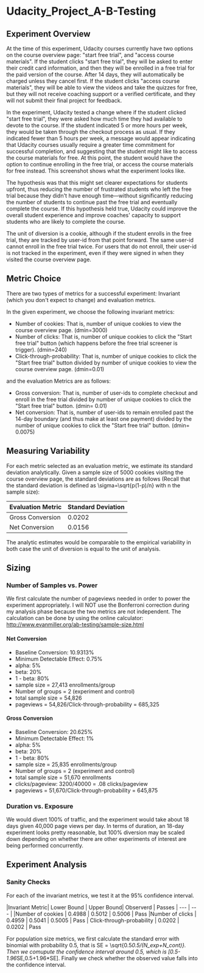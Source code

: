 # Udacity_Project_A-B-Testing

## Experiment Overview
At the time of this experiment, Udacity courses currently have two options on the course overview page: "start free trial", and "access course materials". If the student clicks "start free trial", they will be asked to enter their credit card information, and then they will be enrolled in a free trial for the paid version of the course. After 14 days, they will automatically be charged unless they cancel first. If the student clicks "access course materials", they will be able to view the videos and take the quizzes for free, but they will not receive coaching support or a verified certificate, and they will not submit their final project for feedback.

In the experiment, Udacity tested a change where if the student clicked "start free trial", they were asked how much time they had available to devote to the course. If the student indicated 5 or more hours per week, they would be taken through the checkout process as usual. If they indicated fewer than 5 hours per week, a message would appear indicating that Udacity courses usually require a greater time commitment for successful completion, and suggesting that the student might like to access the course materials for free. At this point, the student would have the option to continue enrolling in the free trial, or access the course materials for free instead. This screenshot shows what the experiment looks like.

The hypothesis was that this might set clearer expectations for students upfront, thus reducing the number of frustrated students who left the free trial because they didn't have enough time—without significantly reducing the number of students to continue past the free trial and eventually complete the course. If this hypothesis held true, Udacity could improve the overall student experience and improve coaches' capacity to support students who are likely to complete the course.

The unit of diversion is a cookie, although if the student enrolls in the free trial, they are tracked by user-id from that point forward. The same user-id cannot enroll in the free trial twice. For users that do not enroll, their user-id is not tracked in the experiment, even if they were signed in when they visited the course overview page.

## Metric Choice
There are two types of metrics for a successful experiment: Invariant (which you don't expect to change) and evaluation metrics. 

In the given experiment, we choose the following invariant metrics:
- Number of cookies: That is, number of unique cookies to view the course overview page. (dmin=3000)
- Number of clicks: That is, number of unique cookies to click the "Start free trial" button (which happens before the free trial screener is trigger). (dmin=240)
- Click-through-probability: That is, number of unique cookies to click the "Start free trial" button divided by number of unique cookies to view the course overview page. (dmin=0.01)

and the evaluation Metrics are as follows:
- Gross conversion: That is, number of user-ids to complete checkout and enroll in the free trial divided by number of unique cookies to click the "Start free trial" button. (dmin= 0.01)
- Net conversion: That is, number of user-ids to remain enrolled past the 14-day boundary (and thus make at least one payment) divided by the number of unique cookies to click the "Start free trial" button. (dmin= 0.0075)


## Measuring Variability
For each metric selected as an evaluation metric, we estimate its standard deviation analytically. Given a sample size of 5000 cookies visiting the course overview page, the standard deviations are as follows (Recall that the standard deviation is defined as \sigma=\sqrt{p(1-p)/n} with n the sample size):

|Evaluation Metric| Standard Deviation
| --- | --- |
|Gross Conversion | 0.0202
|Net Conversion |	0.0156

The analytic estimates would be comparable to the empirical variability in both case the unit of diversion is equal to the unit of analysis.

## Sizing

### Number of Samples vs. Power
We first calculate the number of pageviews needed in order to power the experiment appropriately. I will NOT use the Bonferroni correction during my analysis phase because the two metrics are not independent. 
The calculation can be done by using the online calculator:
http://www.evanmiller.org/ab-testing/sample-size.html

#### Net Conversion
* Baseline Conversion: 10.9313%
* Minimum Detectable Effect: 0.75%
* alpha: 5%
* beta: 20%
* 1 - beta: 80%
* sample size = 27,413 enrollments/group
* Number of groups = 2 (experiment and control)
* total sample size = 54,826
* pageviews = 54,826/Click-through-probability = 685,325
#### Gross Conversion
* Baseline Conversion: 20.625%
* Minimum Detectable Effect: 1%
* alpha: 5%
* beta: 20%
* 1 - beta: 80%
* sample size = 25,835 enrollments/group
* Number of groups = 2 (experiment and control)
* total sample size = 51,670 enrollments
* clicks/pageview: 3200/40000 = .08 clicks/pageview
* pageviews = 51,670/Click-through-probability = 645,875

### Duration vs. Exposure
We would divert 100% of traffic, and the experiment would take about 18 days given 40,000 page views per day.
In terms of duration, an 18-day experiment looks pretty reasonable, but 100% diversion may be scaled down depending on whether there are other experiments of interest are being performed concurrently.

## Experiment Analysis
### Sanity Checks
For each of the invariant metrics, we test it at the 95% confidence interval.

|Invariant Metric| Lower Bound | Upper Bound| Observerd | Passes
| --- | --- |
|Number of cookies | 0.4988 | 0.5012 | 0.5006 | Pass
|Number of clicks |	0.4959 | 0.5041 | 0.5005 | Pass
| Click-through-probability | 0.0202 | 0.0202 | Pass

For population size metrics, we first calculate the standard error with binomial with probability 0.5, that is 
SE = \sqrt{0.5*0.5/(N_exp+N_cont)}. Then we comupute the confidence interval around 0.5, which is [0.5-1.96*SE,0.5+1.96*SE]. Finally we check whether the observed value falls into the confidence interval.



